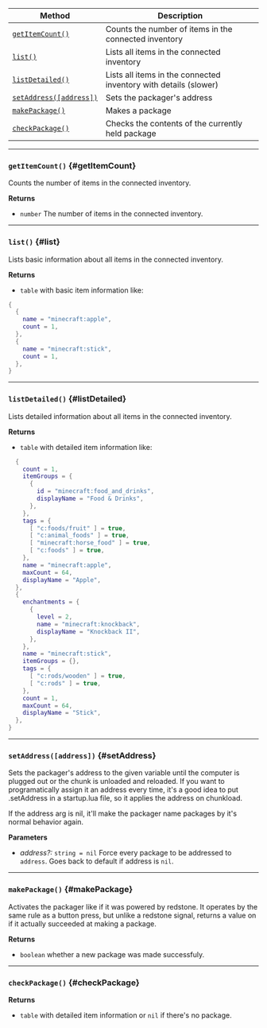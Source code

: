 | Method                                 | Description                                                  |
| -------------------------------------- | ------------------------------------------------------------ |
| [`getItemCount()`](#getItemCount) | Counts the number of items in the connected inventory |
| [`list()`](#list)  | Lists all items in the connected inventory |
| [`listDetailed()`](#listDetailed)  | Lists all items in the connected inventory with details (slower) |
| [`setAddress([address])`](#setAddress)            | Sets the packager's address |
| [`makePackage()`](#makePackage)            | Makes a package |
| [`checkPackage()`](#checkPackage)            | Checks the contents of the currently held package |

---

### `getItemCount()` {#getItemCount}

Counts the number of items in the connected inventory.

**Returns**

- `number` The number of items in the connected inventory.

---

### `list()` {#list}

Lists basic information about all items in the connected inventory.

**Returns**

- `table` with basic item information like: 
```lua
{
  {
    name = "minecraft:apple",
    count = 1,
  },
  {
    name = "minecraft:stick",
    count = 1,
  },
}
```

---


### `listDetailed()` {#listDetailed}

Lists detailed information about all items in the connected inventory.

**Returns**

- `table` with detailed item information like: 
```lua
  {
    count = 1,
    itemGroups = {
      {
        id = "minecraft:food_and_drinks",
        displayName = "Food & Drinks",
      },
    },
    tags = {
      [ "c:foods/fruit" ] = true,
      [ "c:animal_foods" ] = true,
      [ "minecraft:horse_food" ] = true,
      [ "c:foods" ] = true,
    },
    name = "minecraft:apple",
    maxCount = 64,
    displayName = "Apple",
  },
  {
    enchantments = {
      {
        level = 2,
        name = "minecraft:knockback",
        displayName = "Knockback II",
      },
    },
    name = "minecraft:stick",
    itemGroups = {},
    tags = {
      [ "c:rods/wooden" ] = true,
      [ "c:rods" ] = true,
    },
    count = 1,
    maxCount = 64,
    displayName = "Stick",
  },
}
```

---


### `setAddress([address])` {#setAddress}

Sets the packager's address to the given variable until the computer is plugged out or the chunk is unloaded and reloaded.
If you want to programatically assign it an address every time, it's a good idea to put .setAddress in a startup.lua file, so it applies the address on chunkload.

If the address arg is nil, it'll make the packager name packages by it's normal behavior again.

**Parameters**

- _address?:_ `string = nil` Force every package to be addressed to `address`. Goes back to default if address is `nil`.

---

### `makePackage()` {#makePackage}

Activates the packager like if it was powered by redstone. It operates by the same rule as a button press, but unlike a redstone signal, returns a value on if it actually succeeded at making a package.

**Returns**
- `boolean` whether a new package was made successfuly.

---

### `checkPackage()` {#checkPackage}

**Returns**
- `table` with detailed item information or `nil` if there's no package.
